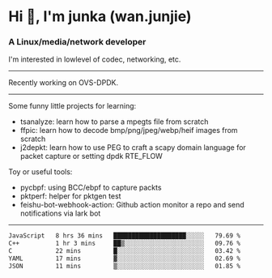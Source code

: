 
<h1 >Hi 👋, I'm junka (wan.junjie)</h1>
<h3 >A Linux/media/network developer</h3>


I'm interested in lowlevel of codec, networking, etc.


---

Recently working on OVS-DPDK.

---

Some funny little projects for learning:

- tsanalyze: learn how to parse a mpegts file from scratch 
- ffpic: learn how to decode bmp/png/jpeg/webp/heif images from scratch
- j2depkt: learn how to use PEG to craft a scapy domain language for packet capture or setting dpdk RTE_FLOW

Toy or useful tools:

- pycbpf: using BCC/ebpf to capture packts
- pktperf: helper for pktgen test
- feishu-bot-webhook-action: Github action monitor a repo and send notifications via lark bot

---

<!--START_SECTION:waka-->

```txt
JavaScript   8 hrs 36 mins   ████████████████████░░░░░   79.69 %
C++          1 hr 3 mins     ██▒░░░░░░░░░░░░░░░░░░░░░░   09.76 %
C            22 mins         █░░░░░░░░░░░░░░░░░░░░░░░░   03.42 %
YAML         17 mins         ▓░░░░░░░░░░░░░░░░░░░░░░░░   02.69 %
JSON         11 mins         ▒░░░░░░░░░░░░░░░░░░░░░░░░   01.85 %
```

<!--END_SECTION:waka-->
